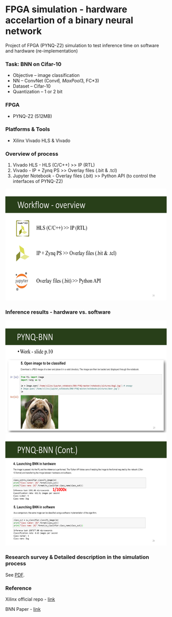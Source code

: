 # FPGA simulation - hardware accelartion of a binary neural network

Project of FPGA (PYNQ-Z2) simulation to test inference time on software and hardware (re-implementation)

### Task: BNN on Cifar-10
- Objective – image classification
- NN – ConvNet (Conv*6, MaxPool*3, FC*3)
- Dataset – Cifar-10
- Quantization – 1 or 2 bit

### FPGA 
- PYNQ-Z2 (512MB)

### Platforms & Tools
- Xilinx Vivado HLS & Vivado

### Overview of process

1. Vivado HLS - HLS (C/C++) >> IP (RTL)
2. Vivado - IP + Zynq PS >> Overlay files (.bit & .tcl)
3. Jupyter Notebook - Overlay files (.bit) >> Python API (to control the interfaces of PYNQ-Z2)

<img src="./BNN-PYNQ-Z2/figure/workflow.png" width="600" height="350">

### Inference results - hardware vs. software

<img src="./BNN-PYNQ-Z2/figure/demo1.png" width="600" height="350">
<img src="./BNN-PYNQ-Z2/figure/demo2.png" width="600" height="350">

### Research survey & Detailed description in the simulation process

See [PDF](./FPGA_survey_PYNQ-BNN_demo.pdf).

### Reference

Xilinx official repo - [link](https://github.com/Xilinx)

BNN Paper - [link](https://dl.acm.org/doi/10.1145/3020078.3021744)
